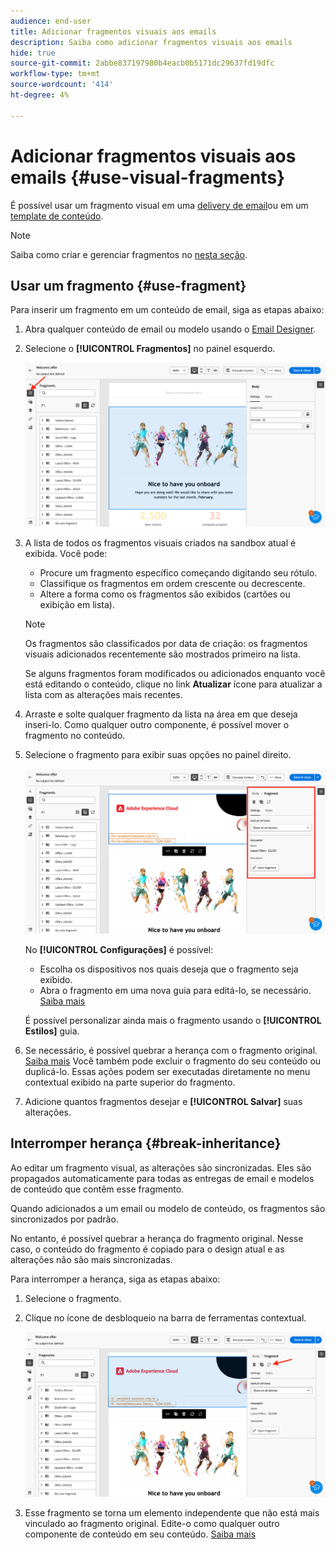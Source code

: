```yaml
---
audience: end-user
title: Adicionar fragmentos visuais aos emails
description: Saiba como adicionar fragmentos visuais aos emails
hide: true
source-git-commit: 2abbe837197980b4eacb0b5171dc29637fd19dfc
workflow-type: tm+mt
source-wordcount: '414'
ht-degree: 4%

---
```


# Adicionar fragmentos visuais aos emails {#use-visual-fragments}

É possível usar um fragmento visual em uma [delivery de email](get-started-email-designer.md)ou em um [template de conteúdo](use-email-templates.md).



>[!NOTE]
>
>Saiba como criar e gerenciar fragmentos no [nesta seção](fragments.md).


## Usar um fragmento {#use-fragment}

Para inserir um fragmento em um conteúdo de email, siga as etapas abaixo:

1. Abra qualquer conteúdo de email ou modelo usando o [Email Designer](get-started-email-designer.md).

1. Selecione o **[!UICONTROL Fragmentos]** no painel esquerdo.

   ![](assets/fragments-in-designer.png)

1. A lista de todos os fragmentos visuais criados na sandbox atual é exibida. Você pode:

   * Procure um fragmento específico começando digitando seu rótulo.
   * Classifique os fragmentos em ordem crescente ou decrescente.
   * Altere a forma como os fragmentos são exibidos (cartões ou exibição em lista).

   >[!NOTE]
   >
   >Os fragmentos são classificados por data de criação: os fragmentos visuais adicionados recentemente são mostrados primeiro na lista.

   Se alguns fragmentos foram modificados ou adicionados enquanto você está editando o conteúdo, clique no link **Atualizar** ícone para atualizar a lista com as alterações mais recentes.

1. Arraste e solte qualquer fragmento da lista na área em que deseja inseri-lo. Como qualquer outro componente, é possível mover o fragmento no conteúdo.

1. Selecione o fragmento para exibir suas opções no painel direito.

   ![](assets/fragment-right-pane.png)

   No **[!UICONTROL Configurações]** é possível:

   * Escolha os dispositivos nos quais deseja que o fragmento seja exibido.
   * Abra o fragmento em uma nova guia para editá-lo, se necessário. [Saiba mais](../email/fragments.md#edit-fragments)

   É possível personalizar ainda mais o fragmento usando o **[!UICONTROL Estilos]** guia.

1. Se necessário, é possível quebrar a herança com o fragmento original. [Saiba mais](#break-inheritance)
Você também pode excluir o fragmento do seu conteúdo ou duplicá-lo. Essas ações podem ser executadas diretamente no menu contextual exibido na parte superior do fragmento.

1. Adicione quantos fragmentos desejar e **[!UICONTROL Salvar]** suas alterações.

## Interromper herança {#break-inheritance}

Ao editar um fragmento visual, as alterações são sincronizadas. Eles são propagados automaticamente para todas as entregas de email e modelos de conteúdo que contêm esse fragmento.

Quando adicionados a um email ou modelo de conteúdo, os fragmentos são sincronizados por padrão.

No entanto, é possível quebrar a herança do fragmento original. Nesse caso, o conteúdo do fragmento é copiado para o design atual e as alterações não são mais sincronizadas.

Para interromper a herança, siga as etapas abaixo:

1. Selecione o fragmento.

1. Clique no ícone de desbloqueio na barra de ferramentas contextual.

   ![](assets/fragment-break-inheritance.png)

1. Esse fragmento se torna um elemento independente que não está mais vinculado ao fragmento original. Edite-o como qualquer outro componente de conteúdo em seu conteúdo. [Saiba mais](content-components.md)

